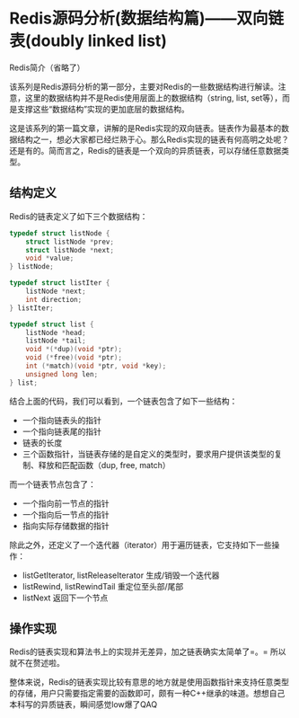 


# Redis源码分析(数据结构篇)——双向链表(doubly linked list)

Redis简介（省略了）

该系列是Redis源码分析的第一部分，主要对Redis的一些数据结构进行解读。注意，这里的数据结构并不是Redis使用层面上的数据结构（string, list, set等），而是支撑这些“数据结构”实现的更加底层的数据结构。

这是该系列的第一篇文章，讲解的是Redis实现的双向链表。链表作为最基本的数据结构之一，想必大家都已经烂熟于心。那么Redis实现的链表有何高明之处呢？还是有的。简而言之，Redis的链表是一个双向的异质链表，可以存储任意数据类型。

## 结构定义

Redis的链表定义了如下三个数据结构：

```c
typedef struct listNode {
    struct listNode *prev;
    struct listNode *next;
    void *value;
} listNode;

typedef struct listIter {
    listNode *next;
    int direction;
} listIter;

typedef struct list {
    listNode *head;
    listNode *tail;
    void *(*dup)(void *ptr);
    void (*free)(void *ptr);
    int (*match)(void *ptr, void *key);
    unsigned long len;
} list;
```

结合上面的代码，我们可以看到，一个链表包含了如下一些结构：
- 一个指向链表头的指针
- 一个指向链表尾的指针
- 链表的长度
- 三个函数指针，当链表存储的是自定义的类型时，要求用户提供该类型的复制、释放和匹配函数（dup, free, match）

而一个链表节点包含了：
- 一个指向前一节点的指针
- 一个指向后一节点的指针
- 指向实际存储数据的指针

除此之外，还定义了一个迭代器（iterator）用于遍历链表，它支持如下一些操作：
- listGetIterator, listReleaseIterator 生成/销毁一个迭代器
- listRewind, listRewindTail 重定位至头部/尾部
- listNext 返回下一个节点

## 操作实现

Redis的链表实现和算法书上的实现并无差异，加之链表确实太简单了=。= 所以就不在赘述啦。

整体来说，Redis的链表实现比较有意思的地方就是使用函数指针来支持任意类型的存储，用户只需要指定需要的函数即可，颇有一种C++继承的味道。想想自己本科写的异质链表，瞬间感觉low爆了QAQ